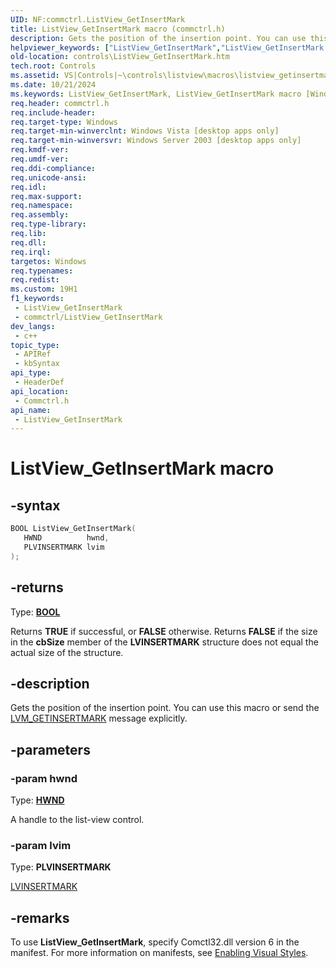 ```yaml
---
UID: NF:commctrl.ListView_GetInsertMark
title: ListView_GetInsertMark macro (commctrl.h)
description: Gets the position of the insertion point. You can use this macro or send the LVM_GETINSERTMARK message explicitly.
helpviewer_keywords: ["ListView_GetInsertMark","ListView_GetInsertMark macro [Windows Controls]","_win32_ListView_GetInsertMark","_win32_ListView_GetInsertMark_cpp","commctrl/ListView_GetInsertMark","controls.ListView_GetInsertMark","controls._win32_ListView_GetInsertMark"]
old-location: controls\ListView_GetInsertMark.htm
tech.root: Controls
ms.assetid: VS|Controls|~\controls\listview\macros\listview_getinsertmark.htm
ms.date: 10/21/2024
ms.keywords: ListView_GetInsertMark, ListView_GetInsertMark macro [Windows Controls], _win32_ListView_GetInsertMark, _win32_ListView_GetInsertMark_cpp, commctrl/ListView_GetInsertMark, controls.ListView_GetInsertMark, controls._win32_ListView_GetInsertMark
req.header: commctrl.h
req.include-header: 
req.target-type: Windows
req.target-min-winverclnt: Windows Vista [desktop apps only]
req.target-min-winversvr: Windows Server 2003 [desktop apps only]
req.kmdf-ver: 
req.umdf-ver: 
req.ddi-compliance: 
req.unicode-ansi: 
req.idl: 
req.max-support: 
req.namespace: 
req.assembly: 
req.type-library: 
req.lib: 
req.dll: 
req.irql: 
targetos: Windows
req.typenames: 
req.redist: 
ms.custom: 19H1
f1_keywords:
 - ListView_GetInsertMark
 - commctrl/ListView_GetInsertMark
dev_langs:
 - c++
topic_type:
 - APIRef
 - kbSyntax
api_type:
 - HeaderDef
api_location:
 - Commctrl.h
api_name:
 - ListView_GetInsertMark
---
```


# ListView_GetInsertMark macro

## -syntax

```cpp
BOOL ListView_GetInsertMark(
   HWND          hwnd,
   PLVINSERTMARK lvim
);
```

## -returns

Type: **[BOOL](/windows/desktop/winprog/windows-data-types)**

Returns <b>TRUE</b> if successful, or <b>FALSE</b> otherwise. Returns <b>FALSE</b> if the size in the <b>cbSize</b> member of the <b>LVINSERTMARK</b> structure does not equal the actual size of the structure.


## -description

Gets the position of the insertion point. You can use this macro or send the <a href="/windows/desktop/Controls/lvm-getinsertmark">LVM_GETINSERTMARK</a> message explicitly.

## -parameters

### -param hwnd

Type: <b><a href="/windows/desktop/WinProg/windows-data-types">HWND</a></b>

A handle to the list-view control.

### -param lvim

Type: <b>PLVINSERTMARK</b>

<a href="/windows/desktop/api/commctrl/ns-commctrl-lvinsertmark">LVINSERTMARK</a>

## -remarks

To use <b>ListView_GetInsertMark</b>, specify Comctl32.dll version 6 in the manifest. For more information on manifests, see <a href="/windows/desktop/Controls/cookbook-overview">Enabling Visual Styles</a>.
